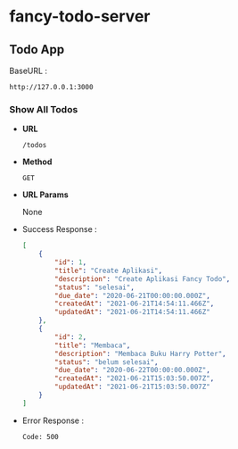 # fancy-todo-server

## **Todo App**
BaseURL : 
```
http://127.0.0.1:3000
```

### **Show All Todos**

- **URL**

    ```
    /todos
    ```

- **Method**

    `GET`

- **URL Params**

    None

- Success Response :
    ```json
    [
        {
            "id": 1,
            "title": "Create Aplikasi",
            "description": "Create Aplikasi Fancy Todo",
            "status": "selesai",
            "due_date": "2020-06-21T00:00:00.000Z",
            "createdAt": "2021-06-21T14:54:11.466Z",
            "updatedAt": "2021-06-21T14:54:11.466Z"
        },
        {
            "id": 2,
            "title": "Membaca",
            "description": "Membaca Buku Harry Potter",
            "status": "belum selesai",
            "due_date": "2020-06-22T00:00:00.000Z",
            "createdAt": "2021-06-21T15:03:50.007Z",
            "updatedAt": "2021-06-21T15:03:50.007Z"
        }
    ]
    ```

- Error Response :

    `
    Code: 500
    `